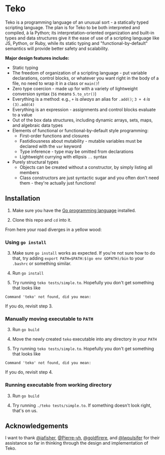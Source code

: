 # Teko

Teko is a programming language of an unusual sort - a statically typed scripting language. The plan is for Teko to be both interpreted and compiled, à la Python; its interpretation-oriented organization and built-in types and data structures give it the ease of use of a scripting language like JS, Python, or Ruby, while its static typing and "functional-by-default" semantics will provide better safety and scalability.

**Major design features include:**

 * Static typing
 * The freedom of organization of a scripting language - put variable declarations, control blocks, or whatever you want right in the body of a file, no need to wrap it in a class or `main()`!
 * Zero type coercion - made up for with a variety of lightweight conversion syntax (`5$` means `5.to_str()`)
 * Everything is a method: e.g., `+` is *always* an alias for `.add()`; `3 + 4` *is* `(3).add(4)`
 * Everything is an expression - assignments and control blocks evaluate to a value
 * Out of the box data structures, including dynamic arrays, sets, maps, and algebraic data types
 * Elements of functional or functional-by-default style programming:
   * First-order functions and closures
   * Fastidiousness about mutability - mutable variables must be declared with the `var` keyword
   * Type inference - type may be omitted from declarations
   * Lightweight currying with ellipsis `..` syntax
 * Purely structural types
   * Objects can be created without a constructor, by simply listing all members
   * Class constructors are just syntactic sugar and you often don't need them - they're actually just functions!

## Installation

1. Make sure you have the [Go programming language](https://golang.org/dl/) installed.

3. Clone this repo and `cd` into it.

From here your road diverges in a yellow wood:

### Using `go install`

3. Make sure `go install` works as expected. If you're not sure how to do that, try adding `export PATH=$PATH:$(go env GOPATH)/bin` to your `.bashrc` or something similar.

4. Run `go install`

5. Try running `teko tests/simple.to`. Hopefully you don't get something that looks like

```
Command 'teko' not found, did you mean:
```

If you do, revisit step 3.

### Manually moving executable to `PATH`

3. Run `go build`

4. Move the newly created `teko` executable into any directory in your `PATH`

5. Try running `teko tests/simple.to`. Hopefully you don't get something that looks like

```
Command 'teko' not found, did you mean:
```

If you do, revisit step 4.

### Running executable from working directory

3. Run `go build`

4. Try running `./teko tests/simple.to`. If something doesn't look right, that's on us.

## Acknowledgements

I want to thank [@iafisher](https://github.com/iafisher), [@Pierre-vh](https://github.com/Pierre-vh), [@goldfirere](https://github.com/goldfirere/), and [@lwpulsifer](https://github.com/lwpulsifer) for their assistance so far in thinking through the design and implementation of Teko.

